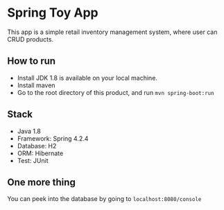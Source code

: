 # Spring Toy App
This app is a simple retail inventory management system, where user can CRUD products.

## How to run
- Install JDK 1.8 is available on your local machine.
- Install maven
- Go to the root directory of this product, and run `mvn spring-boot:run`

## Stack
- Java 1.8
- Framework: Spring 4.2.4
- Database: H2
- ORM: Hibernate
- Test: JUnit

## One more thing
You can peek into the database by going to `localhost:8080/console`